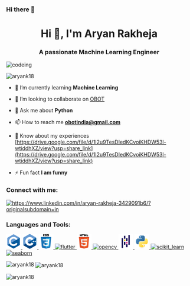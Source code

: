 ### Hi there 👋

<h1 align="center">Hi 👋, I'm Aryan Rakheja</h1>
<h3 align="center">A passionate Machine Learning Engineer</h3>
<img aling="right" alt="codeing" wildth="400" src="https://th.bing.com/th?id=OIP.mFcadQU_KA08zH3AVFFv5wHaEh&w=319&h=195&c=8&rs=1&qlt=90&o=6&dpr=1.8&pid=3.1&rm=2">

<p align="left"> <img src="https://komarev.com/ghpvc/?username=aryank18&label=Profile%20views&color=0e75b6&style=flat" alt="aryank18" /> </p>

- 🌱 I’m currently learning **Machine Learning**

- 👯 I’m looking to collaborate on [OBOT](https://www.1bot.in/)

- 💬 Ask me about **Python**

- 📫 How to reach me **obotindia@gmail.com**

- 📄 Know about my experiences [https://drive.google.com/file/d/1I2u9TesDIedKCvoiKHDW53l-wtiddhXZ/view?usp=share_link](https://drive.google.com/file/d/1I2u9TesDIedKCvoiKHDW53l-wtiddhXZ/view?usp=share_link)

- ⚡ Fun fact **I am funny**

<h3 align="left">Connect with me:</h3>
<p align="left">
<a href="https://linkedin.com/in/https://www.linkedin.com/in/aryan-rakheja-3429091b6/?originalsubdomain=in" target="blank"><img align="center" src="https://raw.githubusercontent.com/rahuldkjain/github-profile-readme-generator/master/src/images/icons/Social/linked-in-alt.svg" alt="https://www.linkedin.com/in/aryan-rakheja-3429091b6/?originalsubdomain=in" height="30" width="40" /></a>
</p>

<h3 align="left">Languages and Tools:</h3>
<p align="left"> <a href="https://www.cprogramming.com/" target="_blank" rel="noreferrer"> <img src="https://raw.githubusercontent.com/devicons/devicon/master/icons/c/c-original.svg" alt="c" width="40" height="40"/> </a> <a href="https://www.w3schools.com/cpp/" target="_blank" rel="noreferrer"> <img src="https://raw.githubusercontent.com/devicons/devicon/master/icons/cplusplus/cplusplus-original.svg" alt="cplusplus" width="40" height="40"/> </a> <a href="https://www.w3schools.com/css/" target="_blank" rel="noreferrer"> <img src="https://raw.githubusercontent.com/devicons/devicon/master/icons/css3/css3-original-wordmark.svg" alt="css3" width="40" height="40"/> </a> <a href="https://flutter.dev" target="_blank" rel="noreferrer"> <img src="https://www.vectorlogo.zone/logos/flutterio/flutterio-icon.svg" alt="flutter" width="40" height="40"/> </a> <a href="https://www.w3.org/html/" target="_blank" rel="noreferrer"> <img src="https://raw.githubusercontent.com/devicons/devicon/master/icons/html5/html5-original-wordmark.svg" alt="html5" width="40" height="40"/> </a> <a href="https://opencv.org/" target="_blank" rel="noreferrer"> <img src="https://www.vectorlogo.zone/logos/opencv/opencv-icon.svg" alt="opencv" width="40" height="40"/> </a> <a href="https://pandas.pydata.org/" target="_blank" rel="noreferrer"> <img src="https://raw.githubusercontent.com/devicons/devicon/2ae2a900d2f041da66e950e4d48052658d850630/icons/pandas/pandas-original.svg" alt="pandas" width="40" height="40"/> </a> <a href="https://www.python.org" target="_blank" rel="noreferrer"> <img src="https://raw.githubusercontent.com/devicons/devicon/master/icons/python/python-original.svg" alt="python" width="40" height="40"/> </a> <a href="https://scikit-learn.org/" target="_blank" rel="noreferrer"> <img src="https://upload.wikimedia.org/wikipedia/commons/0/05/Scikit_learn_logo_small.svg" alt="scikit_learn" width="40" height="40"/> </a> <a href="https://seaborn.pydata.org/" target="_blank" rel="noreferrer"> <img src="https://seaborn.pydata.org/_images/logo-mark-lightbg.svg" alt="seaborn" width="40" height="40"/> </a> </p>

<p><img align="left" src="https://github-readme-stats.vercel.app/api/top-langs?username=aryank18&show_icons=true&locale=en&layout=compact" alt="aryank18" /></p>

<p>&nbsp;<img align="center" src="https://github-readme-stats.vercel.app/api?username=aryank18&show_icons=true&locale=en" alt="aryank18" /></p>

<p><img align="center" src="https://github-readme-streak-stats.herokuapp.com/?user=aryank18&" alt="aryank18" /></p>

